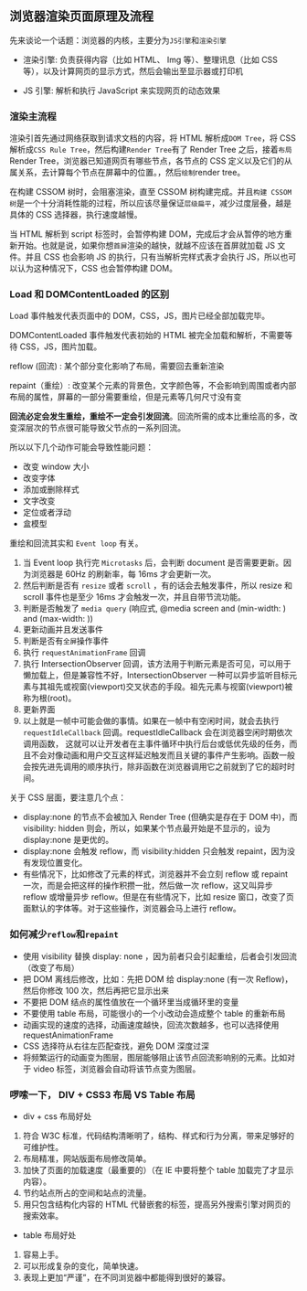## 浏览器渲染页面原理及流程

先来谈论一个话题：浏览器的内核，主要分为`JS引擎`和`渲染引擎`

- 渲染引擎: 负责获得内容（比如 HTML、 Img 等）、整理讯息（比如 CSS 等），以及计算网页的显示方式，然后会输出至显示器或打印机

- JS 引擎: 解析和执行 JavaScript 来实现网页的动态效果

### 渲染主流程

渲染引首先通过网络获取到请求文档的内容，将 HTML 解析成`DOM Tree`，将 CSS 解析成`CSS Rule Tree`，然后构建`Render Tree`有了 Render Tree 之后，接着`布局`Render Tree，浏览器已知道网页有哪些节点，各节点的 CSS 定义以及它们的从属关系，去计算每个节点在屏幕中的位置。，然后`绘制`render tree。

在构建 CSSOM 树时，会阻塞渲染，直至 CSSOM 树构建完成。并且`构建 CSSOM 树`是一个十分消耗性能的过程，所以应该尽量保证`层级扁平`，减少过度层叠，越是具体的 CSS 选择器，执行速度越慢。

当 HTML 解析到 script 标签时，会暂停构建 DOM，完成后才会从暂停的地方重新开始。也就是说，如果你想`首屏`渲染的越快，就越不应该在首屏就加载 JS 文件。并且 CSS 也会影响 JS 的执行，只有当解析完样式表才会执行 JS，所以也可以认为这种情况下，CSS 也会暂停构建 DOM。

### Load 和 DOMContentLoaded 的区别

Load 事件触发代表页面中的 DOM，CSS，JS，图片已经全部加载完毕。

DOMContentLoaded 事件触发代表初始的 HTML 被完全加载和解析，不需要等待 CSS，JS，图片加载。

reflow (回流) : 某个部分变化影响了布局，需要回去重新渲染

repaint（重绘）: 改变某个元素的背景色，文字颜色等，不会影响到周围或者内部布局的属性，屏幕的一部分需要重绘，但是元素等几何尺寸没有变

**回流必定会发生重绘，重绘不一定会引发回流**。回流所需的成本比重绘高的多，改变深层次的节点很可能导致父节点的一系列回流。

所以以下几个动作可能会导致性能问题：

- 改变 window 大小
- 改变字体
- 添加或删除样式
- 文字改变
- 定位或者浮动
- 盒模型

重绘和回流其实和 `Event loop` 有关。

1. 当 Event loop 执行完 `Microtasks` 后，会判断 document 是否需要更新。因为浏览器是 60Hz 的刷新率，每 16ms 才会更新一次。
2. 然后判断是否有 `resize` 或者 `scroll` ，有的话会去触发事件，所以 resize 和 scroll 事件也是至少 16ms 才会触发一次，并且自带节流功能。
3. 判断是否触发了 `media query` (响应式, @media screen and (min-width: ) and (max-width: ))
4. 更新动画并且发送事件
5. 判断是否有`全屏`操作事件
6. 执行 `requestAnimationFrame` 回调
7. 执行 IntersectionObserver 回调，该方法用于判断元素是否可见，可以用于懒加载上，但是兼容性不好，IntersectionObserver 一种可以异步监听目标元素与其祖先或视窗(viewport)交叉状态的手段。祖先元素与视窗(viewport)被称为根(root)。
8. 更新界面
9. 以上就是一帧中可能会做的事情。如果在一帧中有空闲时间，就会去执行 `requestIdleCallback` 回调。requestIdleCallback 会在浏览器空闲时期依次调用函数， 这就可以让开发者在主事件循环中执行后台或低优先级的任务，而且不会对像动画和用户交互这样延迟触发而且关键的事件产生影响。函数一般会按先进先调用的顺序执行，除非函数在浏览器调用它之前就到了它的超时时间。

关于 CSS 层面，要注意几个点：

- display:none 的节点不会被加入 Render Tree (但确实是存在于 DOM 中)，而 visibility: hidden 则会，所以，如果某个节点最开始是不显示的，设为 display:none 是更优的。
- display:none 会触发 reflow，而 visibility:hidden 只会触发 repaint，因为没有发现位置变化。
- 有些情况下，比如修改了元素的样式，浏览器并不会立刻 reflow 或 repaint 一次，而是会把这样的操作积攒一批，然后做一次 reflow，这又叫异步 reflow 或增量异步 reflow。但是在有些情况下，比如 resize 窗口，改变了页面默认的字体等。对于这些操作，浏览器会马上进行 reflow。

### 如何减少`reflow`和`repaint`

- 使用 visibility 替换 display: none ，因为前者只会引起重绘，后者会引发回流（改变了布局）
- 把 DOM 离线后修改，比如：先把 DOM 给 display:none (有一次 Reflow)，然后你修改 100 次，然后再把它显示出来
- 不要把 DOM 结点的属性值放在一个循环里当成循环里的变量
- 不要使用 table 布局，可能很小的一个小改动会造成整个 table 的重新布局
- 动画实现的速度的选择，动画速度越快，回流次数越多，也可以选择使用 requestAnimationFrame
- CSS 选择符从右往左匹配查找，避免 DOM 深度过深
- 将频繁运行的动画变为图层，图层能够阻止该节点回流影响别的元素。比如对于 video 标签，浏览器会自动将该节点变为图层。

### 啰嗦一下， DIV + CSS3 布局 VS Table 布局

- div + css 布局好处

1. 符合 W3C 标准，代码结构清晰明了，结构、样式和行为分离，带来足够好的可维护性。
2. 布局精准，网站版面布局修改简单。
3. 加快了页面的加载速度（最重要的）（在 IE 中要将整个 table 加载完了才显示内容）。
4. 节约站点所占的空间和站点的流量。
5. 用只包含结构化内容的 HTML 代替嵌套的标签，提高另外搜索引擎对网页的搜索效率。

- table 布局好处

1. 容易上手。
2. 可以形成复杂的变化，简单快速。
3. 表现上更加“严谨”，在不同浏览器中都能得到很好的兼容。
